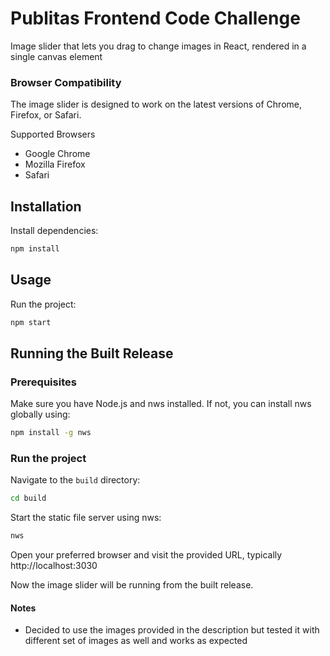 # Publitas Frontend Code Challenge

Image slider that lets you drag to change images in React, rendered in a single canvas element

### Browser Compatibility

The image slider is designed to work on the latest versions of Chrome, Firefox, or Safari.

Supported Browsers

- Google Chrome
- Mozilla Firefox
- Safari

## Installation

Install dependencies:

```bash
npm install
```

## Usage

Run the project:

```bash
npm start
```

## Running the Built Release

### Prerequisites

Make sure you have Node.js and nws installed. If not, you can install nws globally using:

```bash
npm install -g nws
```

### Run the project

Navigate to the `build` directory:

```bash
cd build
```

Start the static file server using nws:

```bash
nws
```

Open your preferred browser and visit the provided URL, typically http://localhost:3030

Now the image slider will be running from the built release.

#### Notes

- Decided to use the images provided in the description but tested it with different set of images as well and works as expected
